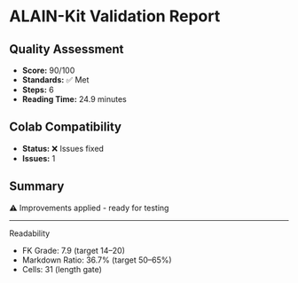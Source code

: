 # ALAIN-Kit Validation Report

## Quality Assessment
- **Score:** 90/100
- **Standards:** ✅ Met
- **Steps:** 6
- **Reading Time:** 24.9 minutes

## Colab Compatibility
- **Status:** ❌ Issues fixed
- **Issues:** 1

## Summary
⚠️ Improvements applied - ready for testing

---
Readability
- FK Grade: 7.9 (target 14–20)
- Markdown Ratio: 36.7% (target 50–65%)
- Cells: 31 (length gate)
